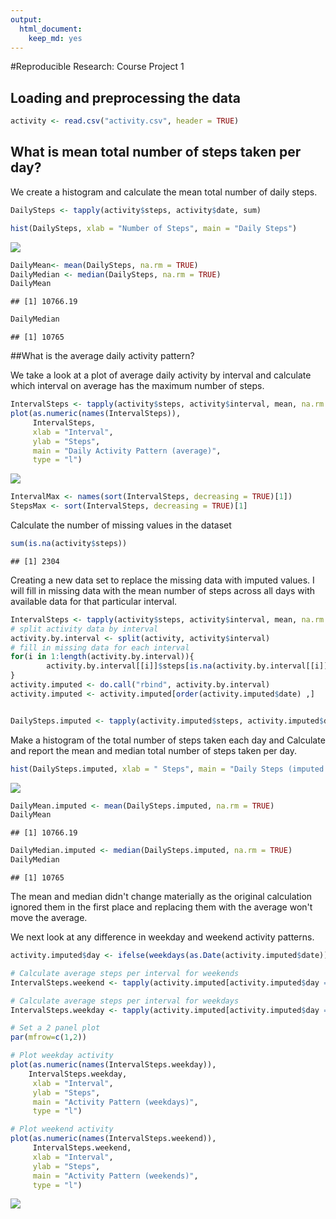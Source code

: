 ```yaml
---
output: 
  html_document: 
    keep_md: yes
---
```


#Reproducible Research: Course Project 1

## Loading and preprocessing the data


```r
activity <- read.csv("activity.csv", header = TRUE)
```

## What is mean total number of steps taken per day?

We create a histogram and calculate the mean total number of daily steps. 

```r
DailySteps <- tapply(activity$steps, activity$date, sum)

hist(DailySteps, xlab = "Number of Steps", main = "Daily Steps")
```

![](PA1_template_files/figure-html/unnamed-chunk-2-1.png)<!-- -->

```r
DailyMean<- mean(DailySteps, na.rm = TRUE)
DailyMedian <- median(DailySteps, na.rm = TRUE)
DailyMean
```

```
## [1] 10766.19
```

```r
DailyMedian
```

```
## [1] 10765
```

##What is the average daily activity pattern?

We take a look at a plot of average daily activity by interval and calculate which interval on average has the maximum number of steps.



```r
IntervalSteps <- tapply(activity$steps, activity$interval, mean, na.rm = TRUE)
plot(as.numeric(names(IntervalSteps)), 
     IntervalSteps, 
     xlab = "Interval", 
     ylab = "Steps", 
     main = "Daily Activity Pattern (average)", 
     type = "l")
```

![](PA1_template_files/figure-html/unnamed-chunk-3-1.png)<!-- -->

```r
IntervalMax <- names(sort(IntervalSteps, decreasing = TRUE)[1])
StepsMax <- sort(IntervalSteps, decreasing = TRUE)[1]
```


Calculate the number of missing values in the dataset

```r
sum(is.na(activity$steps))
```

```
## [1] 2304
```


Creating a new data set to replace the missing data with imputed values. I will fill in missing data with the mean number of steps across all days with available data for that particular interval.



```r
IntervalSteps <- tapply(activity$steps, activity$interval, mean, na.rm = TRUE)
# split activity data by interval
activity.by.interval <- split(activity, activity$interval)
# fill in missing data for each interval
for(i in 1:length(activity.by.interval)){
        activity.by.interval[[i]]$steps[is.na(activity.by.interval[[i]]$steps)] <- IntervalSteps[i]
}
activity.imputed <- do.call("rbind", activity.by.interval)
activity.imputed <- activity.imputed[order(activity.imputed$date) ,]


DailySteps.imputed <- tapply(activity.imputed$steps, activity.imputed$date, sum)
```

Make a histogram of the total number of steps taken each day and Calculate and report the mean and median total number of steps taken per day. 


```r
hist(DailySteps.imputed, xlab = " Steps", main = "Daily Steps (imputed data)")
```

![](PA1_template_files/figure-html/unnamed-chunk-6-1.png)<!-- -->

```r
DailyMean.imputed <- mean(DailySteps.imputed, na.rm = TRUE)
DailyMean
```

```
## [1] 10766.19
```

```r
DailyMedian.imputed <- median(DailySteps.imputed, na.rm = TRUE)
DailyMedian
```

```
## [1] 10765
```
The mean and median didn't change materially as the original calculation ignored them in the first place and replacing them with the average won't move the average. 


We next look at any difference in weekday and weekend activity patterns.

```r
activity.imputed$day <- ifelse(weekdays(as.Date(activity.imputed$date)) == "Saturday" | weekdays(as.Date(activity.imputed$date)) == "Sunday", "weekend", "weekday")

# Calculate average steps per interval for weekends
IntervalSteps.weekend <- tapply(activity.imputed[activity.imputed$day == "weekend" ,]$steps, activity.imputed[activity.imputed$day == "weekend" ,]$interval, mean, na.rm = TRUE)

# Calculate average steps per interval for weekdays
IntervalSteps.weekday <- tapply(activity.imputed[activity.imputed$day == "weekday" ,]$steps, activity.imputed[activity.imputed$day == "weekday" ,]$interval, mean, na.rm = TRUE)

# Set a 2 panel plot
par(mfrow=c(1,2))

# Plot weekday activity
plot(as.numeric(names(IntervalSteps.weekday)), 
    IntervalSteps.weekday, 
     xlab = "Interval", 
     ylab = "Steps", 
     main = "Activity Pattern (weekdays)", 
     type = "l")

# Plot weekend activity
plot(as.numeric(names(IntervalSteps.weekend)), 
     IntervalSteps.weekend, 
     xlab = "Interval", 
     ylab = "Steps", 
     main = "Activity Pattern (weekends)", 
     type = "l")
```

![](PA1_template_files/figure-html/unnamed-chunk-7-1.png)<!-- -->

